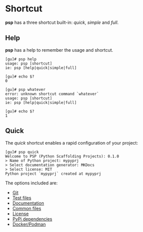 # Shortcut

**psp** has a three shortcut built-in: _quick_, _simple_ and _full_.

## Help

**psp** has a help to remember the usage and shortcut.

```console
[gu]# psp help
usage: psp [shortcut]
ie: psp [help|quick|simple|full]

[gu]# echo $?
0

[gu]# psp whatever
error: unknown shortcut command `whatever`
usage: psp [shortcut]
ie: psp [help|quick|simple|full]

[gu]# echo $?
1
```

## Quick

The _quick_ shortcut enables a rapid configuration of your project:

```console
[gu]# psp quick
Welcome to PSP (Python Scaffolding Projects): 0.1.0
> Name of Python project: mypyprj
> Select documentation generator: MKDocs
> Select license: MIT
Python project `mypyprj` created at mypyprj
```

The options included are:

* [Git](simple.md#git)
* [Test files](simple.md#test-files)
* [Documentation](simple.md#documentation)
* [Common files](simple.md#common-files)
* [License](simple.md#license)
* [PyPi dependencies](simple.md#pypi-dependencies)
* [Docker/Podman](simple.md#dockerpodman)
